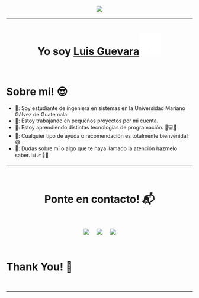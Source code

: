<p align="center">
  <img src="https://miro.medium.com/max/2048/1*OohqW5DGh9CQS4hLY5FXzA.png" height="230"/>
</p>
<hr>
<h1 align="center">Yo soy <a href="https://github.com/LuisGuevara80">Luis Guevara<a><img src="https://github.com/Kathryn-Jie/Kathryn-Jie/blob/main/wave.gif" width="60px"/></h1>
<Br>
<h1>Sobre mi! 😎</h1>

- 🏫: Soy estudiante de ingeniera en sistemas en la Universidad Mariano Gálvez de Guatemala.
- 🔭: Estoy trabajando en pequeños proyectos por mi cuenta.
- 🌱: Estoy aprendiendo distintas tecnologías de programación. 🧠💻🤖
- 🤔: Cualquier tipo de ayuda o recomendación es totalmente bienvenida! 😅
- 💬: Dudas sobre mí o algo que te haya llamado la atención hazmelo saber. 📊📈🤖🧠
  
<hr>
<Br>
<h1 align="center">Ponte en contacto! 📬</h1>
<Br>
<p align="center">
<a href="www.linkedin.com/in/luis-eduardo-guevara-juárez" target="blank"><img align="center" src="https://img.shields.io/badge/Arya Manjaramkar-0077B5?style=for-the-badge&logo=linkedin&logoColor=white" /></a> &nbsp;&nbsp;&nbsp;  <a href="gmail:luis.guevaraj80@gmail.com" target="blank"><img align="center" src="https://img.shields.io/badge/aryagm01@gmail.com-D14836?style=for-the-badge&logo=gmail&logoColor=white" /></a>    &nbsp;&nbsp;&nbsp;       <a href="https://github.com/LuisGuevara80" target="blank"><img align="center" src="https://img.shields.io/badge/Aryagm-100000?style=for-the-badge&logo=github&logoColor=white" /></a>
</p>
  
<Br>
<h1>Thank You! 🤵 </h1>
<Br>

------
  
